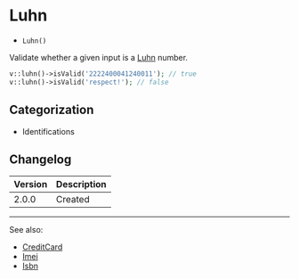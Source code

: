 # Luhn

- `Luhn()`

Validate whether a given input is a [Luhn][] number.

```php
v::luhn()->isValid('2222400041240011'); // true
v::luhn()->isValid('respect!'); // false
```

## Categorization

- Identifications

## Changelog

Version | Description
--------|-------------
  2.0.0 | Created

***
See also:

- [CreditCard](CreditCard.md)
- [Imei](Imei.md)
- [Isbn](Isbn.md)

[Luhn]: https://en.wikipedia.org/wiki/Luhn_algorithm
